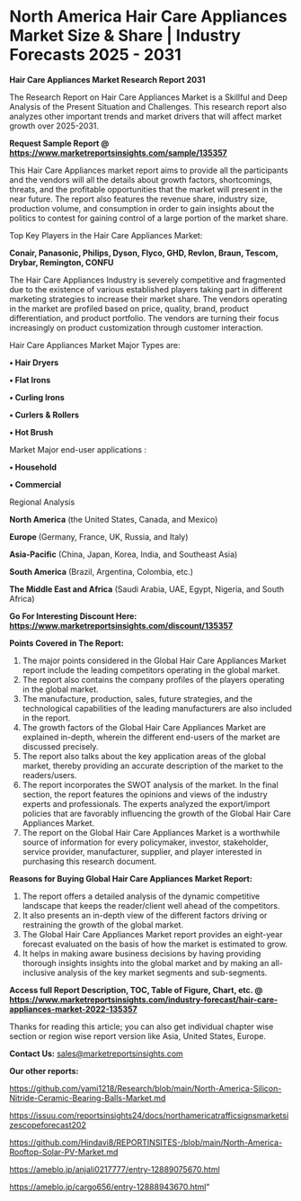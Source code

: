  # North America Hair Care Appliances Market Size & Share | Industry Forecasts 2025 - 2031

<strong>Hair Care Appliances Market Research Report 2031</strong>

The Research Report on Hair Care Appliances Market is a Skillful and Deep Analysis of the Present Situation and Challenges. This research report also analyzes other important trends and market drivers that will affect market growth over 2025-2031.

<strong>Request Sample Report @ <a href=https://www.marketreportsinsights.com/sample/135357>https://www.marketreportsinsights.com/sample/135357</a></strong>

This Hair Care Appliances market report aims to provide all the participants and the vendors will all the details about growth factors, shortcomings, threats, and the profitable opportunities that the market will present in the near future. The report also features the revenue share, industry size, production volume, and consumption in order to gain insights about the politics to contest for gaining control of a large portion of the market share.

Top Key Players in the Hair Care Appliances Market:

<strong>Conair, Panasonic, Philips, Dyson, Flyco, GHD, Revlon, Braun, Tescom, Drybar, Remington, CONFU</strong>

The Hair Care Appliances Industry is severely competitive and fragmented due to the existence of various established players taking part in different marketing strategies to increase their market share. The vendors operating in the market are profiled based on price, quality, brand, product differentiation, and product portfolio. The vendors are turning their focus increasingly on product customization through customer interaction.

Hair Care Appliances Market Major Types are:

<strong>• Hair Dryers

• Flat Irons

• Curling Irons

• Curlers & Rollers

• Hot Brush</strong>

Market Major end-user applications :

<strong>• Household

• Commercial</strong>

Regional Analysis

</u><strong><b>North America</b></strong> (the United States, Canada, and Mexico)

<strong><b>Europe </b></strong>(Germany, France, UK, Russia, and Italy)

<strong><b>Asia-Pacific</b></strong> (China, Japan, Korea, India, and Southeast Asia)

<strong><b>South America</b></strong> (Brazil, Argentina, Colombia, etc.)

<strong><b>The Middle East and Africa</b></strong> (Saudi Arabia, UAE, Egypt, Nigeria, and South Africa)

<strong>Go For Interesting Discount Here: <a href=https://www.marketreportsinsights.com/discount/135357>https://www.marketreportsinsights.com/discount/135357</a></strong>

<strong>Points Covered in The Report:</strong>
<ol>
  <li>The major points considered in the Global Hair Care Appliances Market report include the leading competitors operating in the global market.</li>
  <li>The report also contains the company profiles of the players operating in the global market.</li>
  <li>The manufacture, production, sales, future strategies, and the technological capabilities of the leading manufacturers are also included in the report.</li>
  <li>The growth factors of the Global Hair Care Appliances Market are explained in-depth, wherein the different end-users of the market are discussed precisely.</li>
  <li>The report also talks about the key application areas of the global market, thereby providing an accurate description of the market to the readers/users.</li>
  <li>The report incorporates the SWOT analysis of the market. In the final section, the report features the opinions and views of the industry experts and professionals. The experts analyzed the export/import policies that are favorably influencing the growth of the Global Hair Care Appliances Market.</li>
  <li>The report on the Global Hair Care Appliances Market is a worthwhile source of information for every policymaker, investor, stakeholder, service provider, manufacturer, supplier, and player interested in purchasing this research document.</li>
</ol>
<strong>Reasons for Buying Global Hair Care Appliances Market Report:</strong>

<ol>
  <li>The report offers a detailed analysis of the dynamic competitive landscape that keeps the reader/client well ahead of the competitors.</li>
  <li>It also presents an in-depth view of the different factors driving or restraining the growth of the global market.</li>
  <li>The Global Hair Care Appliances Market report provides an eight-year forecast evaluated on the basis of how the market is estimated to grow.</li>
  <li>It helps in making aware business decisions by having providing thorough insights insights into the global market and by making an all-inclusive analysis of the key market segments and sub-segments.</li>
</ol>
<strong>Access full Report Description, TOC, Table of Figure, Chart, etc. @ <a href=https://www.marketreportsinsights.com/industry-forecast/hair-care-appliances-market-2022-135357>https://www.marketreportsinsights.com/industry-forecast/hair-care-appliances-market-2022-135357</a></strong>


Thanks for reading this article; you can also get individual chapter wise section or region wise report version like Asia, United States, Europe.

<strong>Contact Us:</strong>
sales@marketreportsinsights.com

<strong>Our other reports:</strong>

<a href=https://github.com/yami1218/Research/blob/main/North-America-Silicon-Nitride-Ceramic-Bearing-Balls-Market.md>https://github.com/yami1218/Research/blob/main/North-America-Silicon-Nitride-Ceramic-Bearing-Balls-Market.md</a>

<a href=https://issuu.com/reportsinsights24/docs/northamericatrafficsignsmarketsizescopeforecast202>https://issuu.com/reportsinsights24/docs/northamericatrafficsignsmarketsizescopeforecast202</a>

<a href=https://github.com/Hindavi8/REPORTINSITES-/blob/main/North-America-Rooftop-Solar-PV-Market.md>https://github.com/Hindavi8/REPORTINSITES-/blob/main/North-America-Rooftop-Solar-PV-Market.md</a>

<a href=https://ameblo.jp/anjali0217777/entry-12889075670.html>https://ameblo.jp/anjali0217777/entry-12889075670.html</a>

<a href=https://ameblo.jp/cargo656/entry-12888943670.html>https://ameblo.jp/cargo656/entry-12888943670.html</a>"
